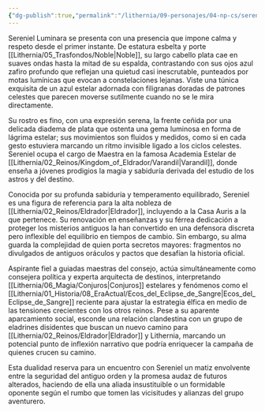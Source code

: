 ```yaml
---
{"dg-publish":true,"permalink":"/lithernia/09-personajes/04-np-cs/sereniel-luminara/","title":"Sereniel Luminara","tags":["lithernia","personaje","elfa","Eldrador","Varandil","casa-auris"]}
---
```


Sereniel Luminara se presenta con una presencia que impone calma y respeto desde el primer instante. De estatura esbelta y porte [[Lithernia/05_Trasfondos/Noble\|Noble]], su largo cabello plata cae en suaves ondas hasta la mitad de su espalda, contrastando con sus ojos azul zafiro profundo que reflejan una quietud casi inescrutable, punteados por motas lumínicas que evocan a constelaciones lejanas. Viste una túnica exquisita de un azul estelar adornada con filigranas doradas de patrones celestes que parecen moverse sutilmente cuando no se le mira directamente. 

Su rostro es fino, con una expresión serena, la frente ceñida por una delicada diadema de plata que ostenta una gema luminosa en forma de lágrima estelar; sus movimientos son fluidos y medidos, como si en cada gesto estuviera marcando un ritmo invisible ligado a los ciclos celestes. Sereniel ocupa el cargo de Maestra en la famosa Academia Estelar de [[Lithernia/02_Reinos/Kingdom_of_Eldrador/Varandil\|Varandil]], donde enseña a jóvenes prodigios la magia y sabiduría derivada del estudio de los astros y del destino.

Conocida por su profunda sabiduría y temperamento equilibrado, Sereniel es una figura de referencia para la alta nobleza de [[Lithernia/02_Reinos/Eldrador\|Eldrador]], incluyendo a la Casa Auris a la que pertenece. Su renovación en enseñanzas y su férrea dedicación a proteger los misterios antiguos la han convertido en una defensora discreta pero inflexible del equilibrio en tiempos de cambio. Sin embargo, su alma guarda la complejidad de quien porta secretos mayores: fragmentos no divulgados de antiguos oráculos y pactos que desafían la historia oficial.

Aspirante fiel a guiadas maestras del consejo, actúa simultáneamente como consejera política y experta arquitecta de destinos, interpretando [[Lithernia/06_Magia/Conjuros\|Conjuros]] estelares y fenómenos como el [[Lithernia/01_Historia/08_EraActual/Ecos_del_Eclipse_de_Sangre\|Ecos_del_Eclipse_de_Sangre]] reciente para ajustar la estrategia élfica en medio de las tensiones crecientes con los otros reinos. Pese a su aparente aparcamiento social, esconde una relación clandestina con un grupo de eladrines disidentes que buscan un nuevo camino para [[Lithernia/02_Reinos/Eldrador\|Eldrador]] y Lithernia, marcando un potencial punto de inflexión narrativo que podría enriquecer la campaña de quienes crucen su camino.

Esta dualidad reserva para un encuentro con Sereniel un matiz envolvente entre la seguridad del antiguo orden y la promesa audaz de futuros alterados, haciendo de ella una aliada insustituible o un formidable oponente según el rumbo que tomen las vicisitudes y alianzas del grupo aventurero.